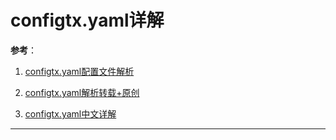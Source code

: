 # configtx.yaml详解

**参考**：

1. [configtx.yaml配置文件解析](https://blog.csdn.net/huiyanghu/article/details/82590230)

2. [configtx.yaml解析转载+原创](https://blog.csdn.net/qq_33875256/article/details/83744172)

3. [configtx.yaml中文详解](https://segmentfault.com/a/1190000018990043?utm_source=tag-newest)

---
